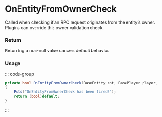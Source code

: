 # OnEntityFromOwnerCheck
<Badge type="info" text="Entity"/>[<Badge type="danger" text="Carbon Compatible"/>](https://github.com/CarbonCommunity/Carbon)[<Badge type="warning" text="Oxide Compatible"/>](https://github.com/OxideMod/Oxide.Rust)
Called when checking if an RPC request originates from the entity’s owner. Plugins can override this owner validation check.

### Return
Returning a non-null value cancels default behavior.

### Usage
::: code-group
```csharp [Example]
private bool OnEntityFromOwnerCheck(BaseEntity ent, BasePlayer player, uint id, string debugName, bool includeMounted)
{
	Puts("OnEntityFromOwnerCheck has been fired!");
	return (bool)default;
}
```
:::
